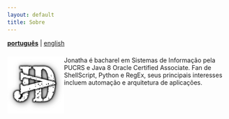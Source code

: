 ```yaml
---
layout: default
title: Sobre
---
```


**[português](#)** | [english](/#page/About)

<div style="padding:0.6em 0">
<img src="/img/jdv.jpg" alt="photo" style="float:left;left:0; margin:0 0 0px 0px;padding:0;transform:none" width="130" height="130">
Jonatha é bacharel em Sistemas de Informação pela PUCRS e Java 8 Oracle Certified Associate. Fan de ShellScript, Python e RegEx, seus principais interesses incluem automação e arquitetura de aplicações.
</div>


<div class="center">
<div class="icons">
                <a href="mailto:jonatha@daguerre.com.br" title="Me envie um email" target="_blank"><i class="large mail icon"></i></a>
                <a href="https://www.linkedin.com/in/jonathadv" title="Profile no LinkedIn" target="_blank"><i class="large linkedin icon"></i></a>
                <a href="https://github.com/jonathadv" title="Meu GitHub" target="_blank"><i class="large github icon"></i></a>
<a href="http://stackoverflow.com/users/7254201/jonatha-daguerre" title="Meu perfil no Stack Overflow" target="_blank"><i class="large stack overflow icon"></i></a>
<a href="http://lattes.cnpq.br/2475560585762389" title="Currículo Lattes" target="_blank"><i class="fa fa-lattes fa-lg"></i></a>
            </div>
</div>

 
